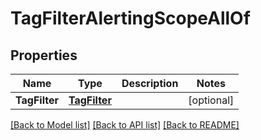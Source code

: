 # TagFilterAlertingScopeAllOf

## Properties

Name | Type | Description | Notes
------------ | ------------- | ------------- | -------------
**TagFilter** | [**TagFilter**](TagFilter.md) |  | [optional] 

[[Back to Model list]](../README.md#documentation-for-models) [[Back to API list]](../README.md#documentation-for-api-endpoints) [[Back to README]](../README.md)


